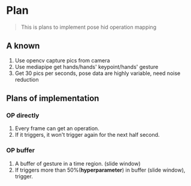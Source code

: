 # Plan

> This is plans to implement pose hid operation mapping

## A known

1. Use opencv capture pics from camera
2. Use mediapipe get hands/hands' keypoint/hands' gesture
3. Get 30 pics per seconds, pose data are highly variable, need noise reduction

## Plans of implementation

### OP directly

1. Every frame can get an operation.
2. If it triggers, it won't trigger again for the next half second.

### OP buffer

1. A buffer of gesture in a time region. (slide window)
2. If triggers more than 50%(**hyperparameter**) in buffer (slide window), trigger.
